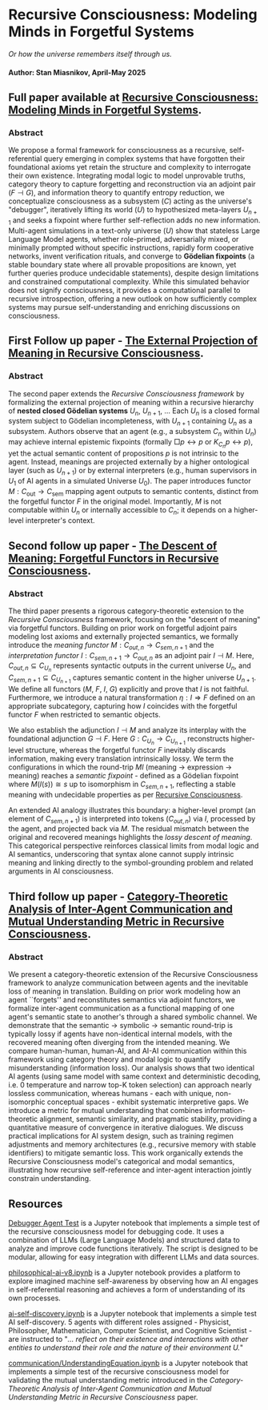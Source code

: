 # Recursive Consciousness: Modeling Minds in Forgetful Systems

*Or how the universe remembers itself through us.*

#### Author: Stan Miasnikov, April-May 2025

## Full paper available at [Recursive Consciousness: Modeling Minds in Forgetful Systems](http://dx.doi.org/10.13140/RG.2.2.26969.22884).

### Abstract

We propose a formal framework for consciousness as a recursive, self-referential query emerging in complex systems that have forgotten their foundational axioms yet retain the structure and complexity to interrogate their own existence. Integrating modal logic to model unprovable truths, category theory to capture forgetting and reconstruction via an adjoint pair ($F \dashv G$), and information theory to quantify entropy reduction, we conceptualize consciousness as a subsystem ($C$) acting as the universe's "debugger", iteratively lifting its world ($U$) to hypothesized meta-layers $U_{n+1}$ and seeks a fixpoint where further self-reflection adds no new information. Multi-agent simulations in a text-only universe ($U$) show that stateless Large Language Model agents, whether role-primed, adversarially mixed, or minimally prompted without specific instructions, rapidly form cooperative networks, invent verification rituals, and converge to **Gödelian fixpoints** (a stable boundary state where all provable propositions are known, yet further queries produce undecidable statements), despite design limitations and constrained computational complexity. While this simulated behavior does not signify consciousness, it provides a computational parallel to recursive introspection, offering a new outlook on how sufficiently complex systems may pursue self-understanding and enriching discussions on consciousness.

## First Follow up paper - [The External Projection of Meaning in Recursive Consciousness](http://dx.doi.org/10.13140/RG.2.2.10988.27524).

### Abstract

The second paper extends the *Recursive Consciousness framework* by formalizing the external projection of meaning within a recursive hierarchy of **nested closed Gödelian systems** $U_n$, $U_{n+1}$, ... Each $U_n$ is a closed formal system subject to Gödelian incompleteness, with $U_{n+1}$ containing $U_n$ as a subsystem. Authors observe that an agent (e.g., a subsystem $C_n$ within $U_n$) may achieve internal epistemic fixpoints (formally $\Box p \leftrightarrow p$ or $K_{C_n}p \leftrightarrow p$), yet the actual semantic content of propositions $p$ is not intrinsic to the agent. Instead, meanings are projected externally by a higher ontological layer (such as $U_{n+1}$) or by external interpreters (e.g., human supervisors in $U_1$ of AI agents in a simulated Universe $U_0$). The paper introduces functor $M: C_{\mathrm{out}} \to C_{\mathrm{sem}}$ mapping agent outputs to semantic contents, distinct from the forgetful functor $F$ in the original model. Importantly, $M$ is not computable within $U_n$ or internally accessible to $C_n$; it depends on a higher-level interpreter's context.

## Second follow up paper - [The Descent of Meaning: Forgetful Functors in Recursive Consciousness](http://dx.doi.org/10.13140/RG.2.2.24556.68488).

### Abstract

The third paper presents a rigorous category-theoretic extension to the *Recursive Consciousness* framework, focusing on the "descent of meaning" via forgetful functors. Building on prior work on forgetful adjoint pairs modeling lost axioms and externally projected semantics, we formally introduce the *meaning functor* $M: C_{out,n}\to C_{sem,n+1}$ and the *interpretation functor* $I: C_{sem,n+1} \to C_{out,n}$ as an adjoint pair $I \dashv M$. Here, $C_{out,n}\subseteq C_{U_n}$ represents syntactic outputs in the current universe $U_n$, and $C_{sem,n+1} \subseteq C_{U_{n+1}}$ captures semantic content in the higher universe $U_{n+1}$. We define all functors ($M$, $F$, $I$, $G$) explicitly and prove that $I$ is not faithful. Furthermore, we introduce a natural transformation $\eta: I \Rightarrow F$ defined on an appropriate subcategory, capturing how $I$ coincides with the forgetful functor $F$ when restricted to semantic objects.

We also establish the adjunction $I \dashv M$ and analyze its interplay with the foundational adjunction $G \dashv F$. Here $G:C_{U_n} \to C_{U_{n+1}}$ reconstructs higher-level structure, whereas the forgetful functor $F$ inevitably discards information, making every translation intrinsically lossy. We term the configurations in which the round-trip $M I$ (meaning → expression → meaning) reaches a *semantic fixpoint* - defined as a Gödelian fixpoint where $M(I(s)) \cong s$ up to isomorphism in $C_{sem,n+1}$, reflecting a stable meaning with undecidable properties as per [Recursive Consciousness](http://dx.doi.org/10.13140/RG.2.2.26969.22884).

An extended AI analogy illustrates this boundary: a higher-level prompt (an element of $C_{sem,n+1}$) is interpreted into tokens ($C_{out,n}$) via $I$, processed by the agent, and projected back via $M$. The residual mismatch between the original and recovered meanings highlights the *lossy descent of meaning*. This categorical perspective reinforces classical limits from modal logic and AI semantics, underscoring that syntax alone cannot supply intrinsic meaning and linking directly to the symbol-grounding problem and related arguments in AI consciousness.

## Third follow up paper - [Category-Theoretic Analysis of Inter-Agent Communication and Mutual Understanding Metric in Recursive Consciousness](http://dx.doi.org/10.13140/RG.2.2.15752.33280).

### Abstract

We present a category-theoretic extension of the Recursive Consciousness framework to analyze communication between agents and the inevitable loss of meaning in translation. Building on prior work modeling how an agent ``forgets'' and reconstitutes semantics via adjoint functors, we formalize inter-agent communication as a functional mapping of one agent's semantic state to another's through a shared symbolic channel. We demonstrate that the semantic → symbolic → semantic round-trip is typically lossy if agents have non-identical internal models, with the recovered meaning often diverging from the intended meaning. We compare human-human, human-AI, and AI-AI communication within this framework using category theory and modal logic to quantify misunderstanding (information loss). Our analysis shows that two identical AI agents (using same model with same context and deterministic decoding, i.e. 0 temperature and narrow top-K token selection) can approach nearly lossless communication, whereas humans - each with unique, non-isomorphic conceptual spaces - exhibit systematic interpretive gaps. We introduce a metric for mutual understanding that combines information-theoretic alignment, semantic similarity, and pragmatic stability, providing a quantitative measure of convergence in iterative dialogues. We discuss practical implications for AI system design, such as training regimen adjustments and memory architectures (e.g., recursive memory with stable identifiers) to mitigate semantic loss. This work organically extends the Recursive Consciousness model's categorical and modal semantics, illustrating how recursive self-reference and inter-agent interaction jointly constrain understanding.

## Resources

[Debugger Agent Test](debugger/README.md) is a Jupyter notebook that implements a simple test of the recursive consciousness model for debugging code. It uses a combination of LLMs (Large Language Models) and structured data to analyze and improve code functions iteratively. The script is designed to be modular, allowing for easy integration with different LLMs and data sources.

[philosophical-ai-v8.ipynb](philosophical-ai-v8.ipynb) is a Jupyter notebook provides a platform to explore imagined machine self-awareness by observing how an AI engages in self-referential reasoning and achieves a form of understanding of its own processes.

[ai-self-discovery.ipynb](self-discovery/ai-self-discovery.ipynb) is a Jupyter notebook that implements a simple test AI self-discovery. 5 agents with different roles assigned - Physicist, Philosopher, Mathematician, Computer Scientist, and Cognitive Scientist - are instructed to "*... reflect on their existence and interactions with other entities to understand their role and the nature of their environment $U$.*"

[communication/UnderstandingEquation.ipynb](communication/UnderstandingEquation.ipynb) is a Jupyter notebook that implements a simple test of the recursive consciousness model for validating the mutual understanding metric introduced in the *Category-Theoretic Analysis of Inter-Agent Communication and Mutual Understanding Metric in Recursive Consciousness* paper.
